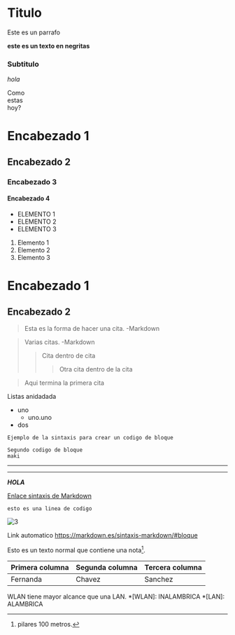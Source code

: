 # Titulo
Este es un parrafo

**este es un texto en negritas**
### Subtitulo
*hola*

Como  
estas  
hoy?

# Encabezado 1 
## Encabezado 2
### Encabezado 3
#### Encabezado 4 
- ELEMENTO 1
- ELEMENTO 2
- ELEMENTO 3
1. Elemento 1
2. Elemento 2
3. Elemento 3

   
Encabezado 1
=== 
Encabezado 2
--
> Esta es la forma de hacer una cita. -Markdown

> Varias citas. -Markdown
>>Cita dentro de cita
>>>Otra cita dentro de la cita

>Aqui termina la primera cita

Listas anidadada  
- uno
  - uno.uno
- dos
~~~
Ejemplo de la sintaxis para crear un codigo de bloque
~~~
~~~
Segundo codigo de bloque
maki
~~~
***
*******************************
***HOLA***

[Enlace sintaxis de Markdown](https://markdown.es/sintaxis-markdown/#bloque)


`esto es una linea de codigo`



![3](https://github.com/mfercs/Primero/assets/173821448/62962a45-4771-41d8-b05b-0f96beb3aa0e)

Link automatico <https://markdown.es/sintaxis-markdown/#bloque>

Esto es un texto normal que contiene una nota[^pilares]. 

[^pilares]: pilares 100 metros.

| Primera columna | Segunda columna | Tercera columna |
| -- | -- | -- |
| Fernanda        | Chavez          | Sanchez         |

WLAN tiene mayor alcance que una LAN.
*[WLAN]: INALAMBRICA
*[LAN]: ALAMBRICA

  
